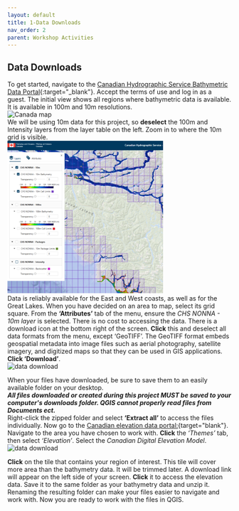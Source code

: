 ```yaml
---
layout: default
title: 1-Data Downloads
nav_order: 2
parent: Workshop Activities
---
```


## Data Downloads
To get started, navigate to the [Canadian Hydrographic Service Bathymetric Data Portal](https://data.chs-shc.ca/dashboard/map){:target="_blank"}. Accept the terms of use and log in as a guest. The initial view shows all regions where bathymetric data is available. It is available in 100m and 10m resolutions. <br>
<img src="images/canada.png" style="width:300px;" alt="Canada map"> 
<br>We will be using 10m data for this project, so **deselect** the 100m and Intensity layers from the layer table on the left. Zoom in to where the 10m grid is visible.<br>
<img src="images/10m.png" style="width:350px;" alt="10 meter grid">
<br>  Data is reliably available for the East and West coasts, as well as for the Great Lakes. When you have decided on an area to map, select its grid square. From the **‘Attributes’** tab of the menu, ensure the *CHS NONNA - 10m layer* is selected. There is no cost to accessing the data. There is a download icon at the bottom right of the screen. **Click** this and deselect all data formats from the menu, except ‘GeoTIFF’. The GeoTIFF format embeds geospatial metadata into image files such as aerial photography, satellite imagery, and digitized maps so that they can be used in GIS applications. **Click ‘Download’**.<br>
<img src="images/download.png" style="width:250px;" alt="data download">

When your files have downloaded, be sure to save them to an easily available folder on your desktop. <br>
***All files downloaded or created during this project MUST be saved to your computer's downloads folder. QGIS cannot properly read files from Documents ect.***
<br>Right-click the zipped folder and select **‘Extract all’** to access the files individually. Now go to the [Canadian elevation data portal:](https://ftp.maps.canada.ca/pub/nrcan_rncan/vector/index/html/geospatial_product_index_en.html){target="blank"}. Navigate to the area you have chosen to work with. **Click** the *‘Themes’* tab, then select *‘Elevation’*. Select the *Canadian Digital Elevation Model*. <br>
<img src="images/elev_dl.png" style="width:300px;" alt="data download"> 

**Click** on the tile that contains your region of interest. This tile will cover more area than the bathymetry data. It will be trimmed later. A download link will appear on the left side of your screen. **Click** it to access the elevation data. Save it to the same folder as your bathymetry data and unzip it. Renaming the resulting folder can make your files easier to navigate and work with. Now you are ready to work with the files in QGIS. 
